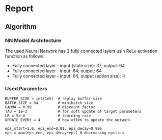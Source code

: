 # Report

## Algorithm

### NN Model Architecture
The used Neural Network has 3 fully connected layers usin ReLu activation function as follows:

- Fully connected layer - input (state size): 37; output: 64
- Fully connected layer - input: 64; output: 64
- Fully connected layer - input: 64; output (action size): 4

### Used Parameters

    BUFFER_SIZE = int(1e5)  # replay buffer size
    BATCH_SIZE = 64         # minibatch size
    GAMMA = 0.99            # discount factor
    TAU = 1e-3              # for soft update of target parameters
    LR = 5e-4               # learning rate 
    UPDATE_EVERY = 4        # how often to update the network

    eps_start=1.0, eps_end=0.01, eps_decay=0.995
    eps = max(eps_end, eps_decay*eps) # decreasing epsilon
